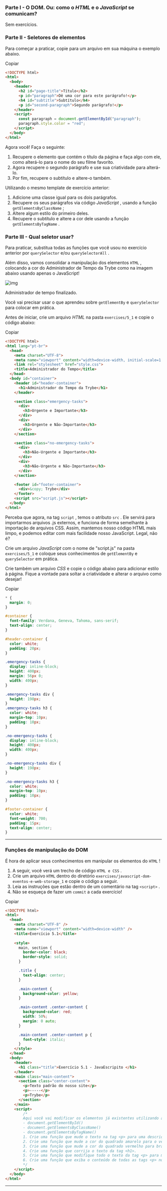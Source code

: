 ### Parte I - O DOM. Ou: como o *HTML* e o *JavaScript* se comunicam?

Sem exercícios.

### Parte II - Seletores de elementos

Para começar a praticar, copie para um arquivo em sua máquina o exemplo abaixo.

Copiar

```html
<!DOCTYPE html>
<html>
  <body>
    <header>
      <h2 id="page-title">Título</h2>
      <p id="paragraph">Dê uma cor para este parágrafo!</p>
      <h4 id="subtitle">Subtítulo</h4>
      <p id="second-paragraph">Segundo parágrafo!</p>
    </header>
    <script>
      const paragraph = document.getElementById("paragraph");
      paragraph.style.color = "red";
    </script>
  </body>
</html>
```

Agora você! Faça o seguinte:

1. Recupere o elemento que contém o título da página e faça algo com ele, como alterá-lo para o nome do seu filme favorito.
2. Agora recupere o segundo parágrafo e use sua criatividade para alterá-lo.
3. Por fim, recupere o subtítulo e altere-o também.

Utilizando o mesmo template de exercício anterior:

1. Adicione uma classe igual para os dois parágrafos.
2. Recupere os seus parágrafos via código *JavaScript* , usando a função `getElementsByClassName` ;
3. Altere algum estilo do primeiro deles.
4. Recupere o subtítulo e altere a cor dele usando a função `getElementsByTagName` .

### Parte III - Qual seletor usar?

Para praticar, substitua todas as funções que você usou no exercício anterior por `querySelector` e/ou `querySelectorAll` .

Além disso, vamos consolidar a manipulação dos elementos `HTML` , colocando a cor do Administrador de Tempo da Trybe como na imagem abaixo usando apenas o JavaScript!

![img](https://s3.us-east-2.amazonaws.com/assets.app.betrybe.com/fundamentals/javascript/images/time-exercise-808be0ece63a2ab6b8801ce6f5e5636c.png)

Administrador de tempo finalizado.

Você vai precisar usar o que aprendeu sobre `getElementBy` e `querySelector` para colocar em prática.

Antes de iniciar, crie um arquivo *HTML* na pasta `exercises/5_1` e copie o código abaixo:

Copiar

```html
<!DOCTYPE html>
<html lang="pt-br">
  <head>
    <meta charset="UTF-8">
    <meta name="viewport" content="width=device-width, initial-scale=1.0">
    <link rel="stylesheet" href="style.css">
    <title>Administrador do Tempo</title>
  </head>
  <body id="container">
    <header id="header-container">
      <h1>Administrador do Tempo da Trybe</h1>
    </header>

    <section class="emergency-tasks">
      <div>
        <h3>Urgente e Importante</h3>
      </div>
      <div>
        <h3>Urgente e Não-Importante</h3>
      </div>
    </section>

    <section class="no-emergency-tasks">
      <div>
        <h3>Não-Urgente e Importante</h3>
      </div>
      <div>
        <h3>Não-Urgente e Não-Importante</h3>
      </div>
    </section>

    <footer id="footer-container">
      <div>&copy; Trybe</div>
    </footer>
    <script src="script.js"></script>
  </body>
</html>
```

Perceba que agora, na tag `script` , temos o atributo `src` . Ele servirá para importarmos arquivos .js externos, e funciona de forma semelhante à importação de arquivos CSS. Assim, mantemos nosso código HTML mais limpo, e podemos editar com mais facilidade nosso JavaScript. Legal, não é?

Crie um arquivo *JavaScript* com o nome de "script.js" na pasta `exercises/5_1` e coloque seus conhecimentos de `getElementBy` e `querySelector` em prática.

Crie também um arquivo *CSS* e copie o código abaixo para adicionar estilo à página. Fique a vontade para soltar a criatividade e alterar o arquivo como desejar!

Copiar

```css
* {
  margin: 0;
}

#container {
  font-family: Verdana, Geneva, Tahoma, sans-serif;
  text-align: center;
}

#header-container {
  color: white;
  padding: 20px;
}

.emergency-tasks {
  display: inline-block;
  height: 400px;
  margin: 56px 0;
  width: 400px;
}

.emergency-tasks div {
  height: 198px;
}
.emergency-tasks h3 {
  color: white;
  margin-top: 10px;
  padding: 10px;
}

.no-emergency-tasks {
  display: inline-block;
  height: 400px;
  width: 400px;
}

.no-emergency-tasks div {
  height: 198px;
}

.no-emergency-tasks h3 {
  color: white;
  margin-top: 10px;
  padding: 10px;
}

#footer-container {
  color: white;
  font-weight: 700;
  padding: 15px;
  text-align: center;
}
```

------

### Funções de manipulação do DOM

É hora de aplicar seus conhecimentos em manipular os elementos do `HTML` !

1. A seguir, você verá um trecho de código `HTML e CSS` .
2. Crie um arquivo `HTML` dentro do diretório `exercises/javascript-dom-eventos-e-web-storage_1` e copie o código a seguir.
3. Leia as instruções que estão dentro de um comentário na tag `<script>` .
4. Não se esqueça de fazer um `commit` a cada exercício!

Copiar

```html
<!DOCTYPE html>
<html>
  <head>
    <meta charset="UTF-8" />
    <meta name="viewport" content="width=device-width" />
    <title>Exercício 5.1</title>
    
    <style>
      main, section {
        border-color: black;
        border-style: solid;
      }

      .title {
        text-align: center;
      }

      .main-content {
        background-color: yellow;
      }

      .main-content .center-content {
        background-color: red;
        width: 50%;
        margin: 0 auto;
      }

      .main-content .center-content p {
        font-style: italic;
      }
    </style>
  </head>
  <body>
    <header> 
      <h1 class="title">Exercício 5.1 - JavaEscripito </h1>
    </header>    
    <main class="main-content">
      <section class="center-content">
        <p>Texto padrão do nosso site</p>
        <p>-----</p>
        <p>Trybe</p>
      </section>
    </main>
    <script>
        /*
        Aqui você vai modificar os elementos já existentes utilizando apenas as funções:
        - document.getElementById()
        - document.getElementsByClassName()
        - document.getElementsByTagName()
        1. Crie uma função que mude o texto na tag <p> para uma descrição de como você se vê daqui a 2 anos. (Não gaste tempo pensando no texto e sim realizando o exercício)
        2. Crie uma função que mude a cor do quadrado amarelo para o verde da Trybe (rgb(76,164,109)).
        3. Crie uma função que mude a cor do quadrado vermelho para branco.
        4. Crie uma função que corrija o texto da tag <h1>.
        5. Crie uma função que modifique todo o texto da tag <p> para maiúsculo.
        6. Crie uma função que exiba o conteúdo de todas as tags <p> no console.
        */
    </script>
  </body>
</html>
```

------